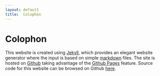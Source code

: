 ```yaml
---
layout: default
title:  Colophon
---
```


# Colophon

This website is created using [Jekyll](https://jekyllrb.com/), which provides an
elegant website generator where the input is based on simple
[markdown](https://en.wikipedia.org/wiki/Markdown) files. The site is hosted on
[Github](https://github.com/) taking advantage of the [Github
Pages](https://pages.github.com/) feature. Source code for this website can be
browsed on Github
[here](https://github.com/MichaelMalick/michaelmalick.github.io).

